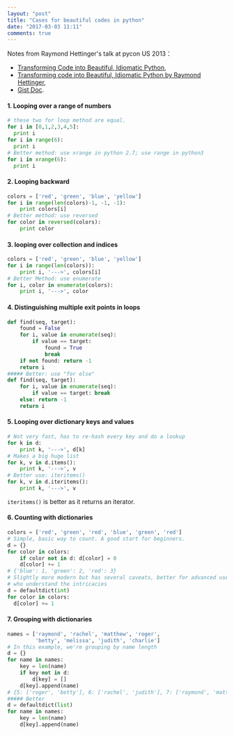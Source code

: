 ```yaml
---
layout: "post"
title: "Cases for beautiful codes in python"
date: "2017-03-03 11:11"
comments: true
---
```


Notes from Raymond Hettinger's talk at pycon US 2013：
- [Transforming Code into Beautiful, Idiomatic Python](http://www.youtube.com/watch?feature=player_embedded&v=OSGv2VnC0go),
- [Transforming code into Beautiful, Idiomatic Python by Raymond Hettinger](https://speakerdeck.com/pyconslides/transforming-code-into-beautiful-idiomatic-python-by-raymond-hettinger-1),
- [Gist Doc](https://gist.github.com/JeffPaine/6213790).


#### 1. Looping over a range of numbers

```python
# these two for loop method are equal.
for i in [0,1,2,3,4,5]:
  print i
for i in range(6):
  print i
# Better method: use xrange in python 2.7; use range in python3
for i in xrange(6):
  print i
```

#### 2. Looping backward
```python
colors = ['red', 'green', 'blue', 'yellow']
for i in range(len(colors)-1, -1, -1):
    print colors[i]
# Better method: use reversed
for color in reversed(colors):
    print color
```

#### 3. looping over collection and indices

```python
colors = ['red', 'green', 'blue', 'yellow']
for i in range(len(colors)):
    print i, '--->', colors[i]
# Better Method: use enumerate
for i, color in enumerate(colors):
    print i, '--->', color
```

#### 4. Distinguishing multiple exit points in loops

```python
def find(seq, target):
    found = False
    for i, value in enumerate(seq):
        if value == target:
            found = True
            break
    if not found: return -1
    return i
##### Better: use "for else"
def find(seq, target):
    for i, value in enumerate(seq):
        if value == target: break
    else: return -1
    return i
```


#### 5. Looping over dictionary keys and values

```python
# Not very fast, has to re-hash every key and do a lookup
for k in d:
    print k, '--->', d[k]
# Makes a big huge list
for k, v in d.items():
    print k, '--->', v
# Better use: iteritems()
for k, v in d.iteritems():
    print k, '--->', v
```
`iteritems()` is better as it returns an iterator.


#### 6. Counting with dictionaries

```python
colors = ['red', 'green', 'red', 'blue', 'green', 'red']
# Simple, basic way to count. A good start for beginners.
d = {}
for color in colors:
    if color not in d: d[color] = 0
    d[color] += 1
# {'blue': 1, 'green': 2, 'red': 3}
# Slightly more modern but has several caveats, better for advanced users
# who understand the intricacies
d = defaultdict(int)
for color in colors:
  d[color] += 1
```

#### 7. Grouping with dictionaries

```python
names = ['raymond', 'rachel', 'matthew', 'roger',
         'betty', 'melissa', 'judith', 'charlie']
# In this example, we're grouping by name length
d = {}
for name in names:
    key = len(name)
    if key not in d:
        d[key] = []
    d[key].append(name)
# {5: ['roger', 'betty'], 6: ['rachel', 'judith'], 7: ['raymond', 'matthew', 'melissa', 'charlie']}
##### Better
d = defaultdict(list)
for name in names:
    key = len(name)
    d[key].append(name)
```
